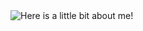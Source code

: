 <img src="https://github.com/VaibhavKothi/VaibhavKothi/blob/master/output.gif" alt="Here is a little bit about me!">
